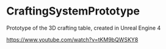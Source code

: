 # CraftingSystemPrototype
Prototype of the 3D crafting table, created in Unreal Engine 4

https://www.youtube.com/watch?v=tKM9bQWSKY8
